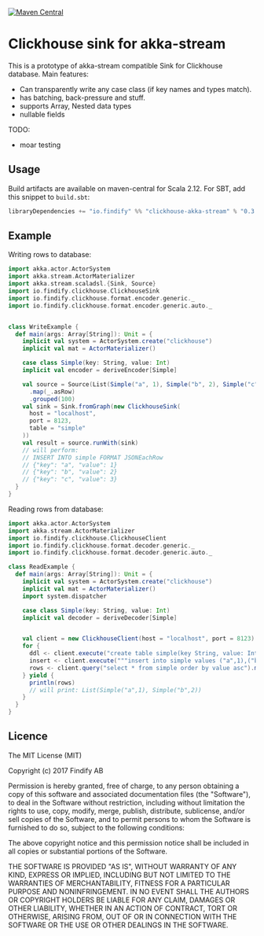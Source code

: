 [![Maven Central](https://maven-badges.herokuapp.com/maven-central/io.findify/clickhouse-akka-stream_2.12/badge.svg)](https://maven-badges.herokuapp.com/maven-central/io.findify/clickhouse-akka-stream_2.12)

# Clickhouse sink for akka-stream

This is a prototype of akka-stream compatible Sink for Clickhouse database.
Main features:

* Can transparently write any case class (if key names and types match).
* has batching, back-pressure and stuff.
* supports Array, Nested data types
* nullable fields

TODO:
* moar testing

## Usage

Build artifacts are available on maven-central for Scala 2.12. For SBT, add this snippet to `build.sbt`:
```scala
libraryDependencies += "io.findify" %% "clickhouse-akka-stream" % "0.3.0"
```

## Example

Writing rows to database:

```scala
import akka.actor.ActorSystem
import akka.stream.ActorMaterializer
import akka.stream.scaladsl.{Sink, Source}
import io.findify.clickhouse.ClickhouseSink
import io.findify.clickhouse.format.encoder.generic._
import io.findify.clickhouse.format.encoder.generic.auto._


class WriteExample {
  def main(args: Array[String]): Unit = {
    implicit val system = ActorSystem.create("clickhouse")
    implicit val mat = ActorMaterializer()

    case class Simple(key: String, value: Int)
    implicit val encoder = deriveEncoder[Simple]

    val source = Source(List(Simple("a", 1), Simple("b", 2), Simple("c", 3)))
      .map(_.asRow)
      .grouped(100)
    val sink = Sink.fromGraph(new ClickhouseSink(
      host = "localhost",
      port = 8123,
      table = "simple"
    ))
    val result = source.runWith(sink)
    // will perform:
    // INSERT INTO simple FORMAT JSONEachRow
    // {"key": "a", "value": 1}
    // {"key": "b", "value": 2}
    // {"key": "c", "value": 3}
  }
}
```

Reading rows from database:
```scala
import akka.actor.ActorSystem
import akka.stream.ActorMaterializer
import io.findify.clickhouse.ClickhouseClient
import io.findify.clickhouse.format.decoder.generic._
import io.findify.clickhouse.format.decoder.generic.auto._

class ReadExample {
  def main(args: Array[String]): Unit = {
    implicit val system = ActorSystem.create("clickhouse")
    implicit val mat = ActorMaterializer()
    import system.dispatcher

    case class Simple(key: String, value: Int)
    implicit val decoder = deriveDecoder[Simple]


    val client = new ClickhouseClient(host = "localhost", port = 8123)
    for {
      ddl <- client.execute("create table simple(key String, value: Int32) ENGINE = Memory")
      insert <- client.execute("""insert into simple values ("a",1),("b",2)""")
      rows <- client.query("select * from simple order by value asc").map(_.data.map(_.as[Simple]))
    } yield {
      println(rows)
      // will print: List(Simple("a",1), Simple("b",2))
    }
  }
}
```

## Licence

The MIT License (MIT)

Copyright (c) 2017 Findify AB

Permission is hereby granted, free of charge, to any person obtaining a copy of this software and associated documentation files (the "Software"), to deal in the Software without restriction, including without limitation the rights to use, copy, modify, merge, publish, distribute, sublicense, and/or sell copies of the Software, and to permit persons to whom the Software is furnished to do so, subject to the following conditions:

The above copyright notice and this permission notice shall be included in all copies or substantial portions of the Software.

THE SOFTWARE IS PROVIDED "AS IS", WITHOUT WARRANTY OF ANY KIND, EXPRESS OR IMPLIED, INCLUDING BUT NOT LIMITED TO THE WARRANTIES OF MERCHANTABILITY, FITNESS FOR A PARTICULAR PURPOSE AND NONINFRINGEMENT. IN NO EVENT SHALL THE AUTHORS OR COPYRIGHT HOLDERS BE LIABLE FOR ANY CLAIM, DAMAGES OR OTHER LIABILITY, WHETHER IN AN ACTION OF CONTRACT, TORT OR OTHERWISE, ARISING FROM, OUT OF OR IN CONNECTION WITH THE SOFTWARE OR THE USE OR OTHER DEALINGS IN THE SOFTWARE.